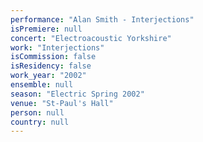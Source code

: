 ```yaml
---
performance: "Alan Smith - Interjections"
isPremiere: null
concert: "Electroacoustic Yorkshire"
work: "Interjections"
isCommission: false
isResidency: false
work_year: "2002"
ensemble: null
season: "Electric Spring 2002"
venue: "St-Paul's Hall"
person: null
country: null
---
```


